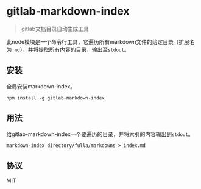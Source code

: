 # gitlab-markdown-index
> gitlab文档目录自动生成工具

此node模块是一个命令行工具，它遍历所有markdown文件的给定目录（扩展名为`.md`），并将提取所有内容的目录，输出至`stdout`。

## 安装

全局安装markdown-index。

```
npm install -g gitlab-markdown-index
```

## 用法

给gitlab-markdown-index一个要遍历的目录，并将索引的内容输出到`stdout`。

```
markdown-index directory/fulla/markdowns > index.md
```

## 协议

MIT
